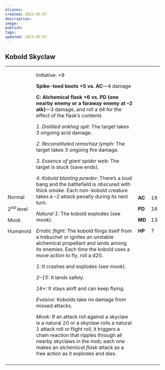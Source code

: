 ```yaml
---
aliases: 
created: 2023-05-07
description: 
image: 
publish: 
tags: 
updated: 2023-05-07
---
```


## Kobold Skyclaw

<table>
<colgroup>
<col style="width: 16%" />
<col style="width: 72%" />
<col style="width: 5%" />
<col style="width: 5%" />
</colgroup>
<tbody>
<tr class="odd">
<td><p>Normal</p>
<p>2<sup>nd</sup> level</p>
<p>Mook</p>
<p>Humanoid</p></td>
<td><p>Initiative: +9</p>
<p><strong>Spike-toed boots +5 vs. AC</strong>—4 damage</p>
<p><strong>C: Alchemical flask +6 vs. PD (one nearby enemy or a faraway
enemy at –2 atk)</strong>—3 damage, and roll a d4 for the effect of the
flask’s contents</p>
<p><em>1. Distilled ankheg spit:</em> The target takes 3 ongoing acid
damage.</p>
<p><em>2. Reconstituted remorhaz lymph:</em> The target takes 3 ongoing
fire damage.</p>
<p><em>3. Essence of giant spider web:</em> The target is stuck (save
ends).</p>
<p><em>4. Kobold blasting powder:</em> There’s a loud bang and the
battlefield is obscured with thick smoke. Each non-kobold creature takes
a –2 attack penalty during its next turn.</p>
<p><em>Natural 1:</em> The kobold explodes (see <em>mook</em>).</p>
<p><em>Erratic flight:</em> The kobold flings itself from a trebuchet or
ignites an unstable alchemical propellant and lands among its enemies.
Each time the kobold uses a move action to fly, roll a d20.</p>
<p><em>1:</em> It crashes and explodes (see <em>mook</em>).</p>
<p><em>2–15:</em> It lands safely.</p>
<p><em>16+:</em> It stays aloft and can keep flying.</p>
<p><em>Evasive:</em> Kobolds take no damage from missed attacks.</p>
<p><em>Mook:</em> If an attack roll against a skyclaw is a natural 20 or
a skyclaw rolls a natural 1 attack roll or flight roll, it triggers a
chain reaction that ripples through all nearby skyclaws in the mob; each
one makes an <em>alchemical flask</em> attack as a free action as it
explodes and dies.</p></td>
<td><p><strong>AC</strong></p>
<p><strong>PD</strong></p>
<p><strong>MD</strong></p>
<p><strong>HP</strong></p></td>
<td><p>18</p>
<p>16</p>
<p>13</p>
<p>7</p></td>
</tr>
<tr class="even">
<td></td>
<td></td>
<td></td>
<td></td>
</tr>
</tbody>
</table>

